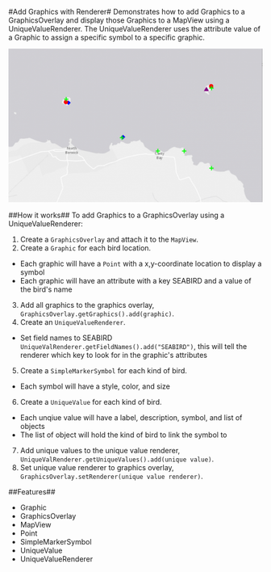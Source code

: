 #Add Graphics with Renderer#
Demonstrates how to add Graphics to a GraphicsOverlay and display those Graphics to a MapView using a UniqueValueRenderer. The UniqueValueRenderer uses the attribute value of a Graphic to assign a specific symbol to a specific graphic. 

![](AddGraphicsWithRenderer.png)

##How it works##
To add Graphics to a GraphicsOverlay using a UniqueValueRenderer:

1. Create a `GraphicsOverlay` and attach it to the `MapView`.
2. Create a `Graphic` for each bird location.
  - Each graphic will have a `Point` with a x,y-coordinate location to display a symbol
  - Each graphic will have an attribute with a key SEABIRD and a value of the bird's name
3. Add all graphics to the graphics overlay, `GraphicsOverlay.getGraphics().add(graphic)`.
4. Create an `UniqueValueRenderer`.
  - Set field names to SEABIRD `UniqueValRenderer.getFieldNames().add("SEABIRD")`, this will tell the renderer which key to look for in the graphic's attributes
5. Create a `SimpleMarkerSymbol` for each kind of bird.
  - Each symbol will have a style, color, and size 
6. Create a `UniqueValue` for each kind of bird.
  - Each unqiue value will have a label, description, symbol, and list of objects
  - The list of object will hold the kind of bird to link the symbol to
7. Add unique values to the unique value renderer, `UniqueValRenderer.getUniqueValues().add(unique value)`.
8. Set unique value renderer to graphics overlay, `GraphicsOverlay.setRenderer(unique value renderer)`.

##Features##
- Graphic
- GraphicsOverlay
- MapView
- Point
- SimpleMarkerSymbol
- UniqueValue
- UniqueValueRenderer
